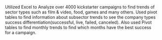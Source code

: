 Utilized Excel to Analyze over 4000 kickstarter campaigns to find trends of sector types such as 
film & video, food, games and many others. Used pivot tables to find information about subsector trends 
to see the company types success differentiation(successful, live, failed, canceled). Also used Pivot tables to find monthly trends to find
which months have the best success for a campaign.

